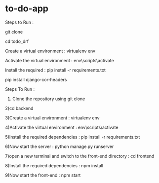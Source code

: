 # to-do-app

Steps to Run : 

git clone

cd todo_drf

Create a virtual environment : virtualenv env

Activate the virtual environment : env\scripts\activate

Install the required : pip install -r requirements.txt

pip install django-cor-headers

Steps To Run :
1) Clone the repository using git clone

2)cd backend

3)Create a virtual environment : virtualenv env

4)Activate the virtual environment : env\scripts\activate

5)Install the required dependencies : pip install -r requirements.txt

6)Now start the server : python manage.py runserver

7)open a new terminal and switch to the front-end directory : cd frontend

8)Install the required dependencies : npm install

9)Now start the front-end : npm start 
